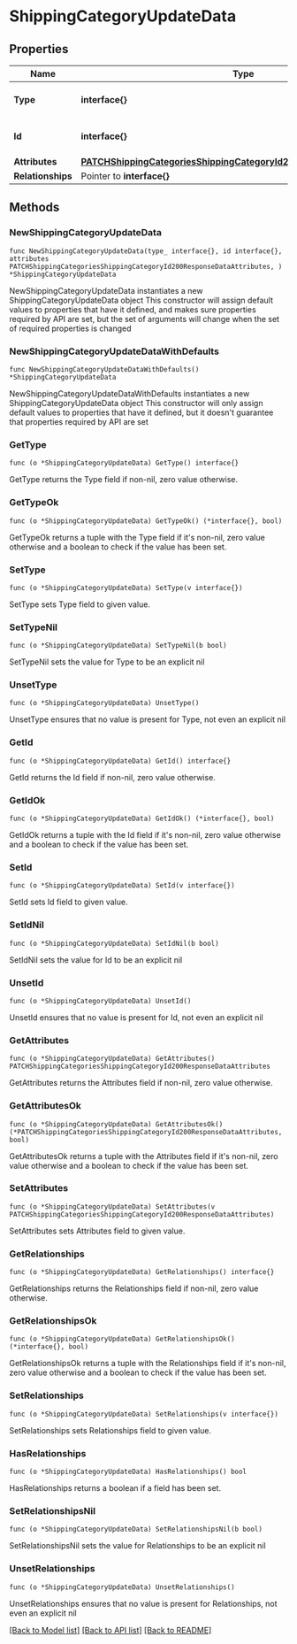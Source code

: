 # ShippingCategoryUpdateData

## Properties

Name | Type | Description | Notes
------------ | ------------- | ------------- | -------------
**Type** | **interface{}** | The resource&#39;s type | 
**Id** | **interface{}** | The resource&#39;s id | 
**Attributes** | [**PATCHShippingCategoriesShippingCategoryId200ResponseDataAttributes**](PATCHShippingCategoriesShippingCategoryId200ResponseDataAttributes.md) |  | 
**Relationships** | Pointer to **interface{}** |  | [optional] 

## Methods

### NewShippingCategoryUpdateData

`func NewShippingCategoryUpdateData(type_ interface{}, id interface{}, attributes PATCHShippingCategoriesShippingCategoryId200ResponseDataAttributes, ) *ShippingCategoryUpdateData`

NewShippingCategoryUpdateData instantiates a new ShippingCategoryUpdateData object
This constructor will assign default values to properties that have it defined,
and makes sure properties required by API are set, but the set of arguments
will change when the set of required properties is changed

### NewShippingCategoryUpdateDataWithDefaults

`func NewShippingCategoryUpdateDataWithDefaults() *ShippingCategoryUpdateData`

NewShippingCategoryUpdateDataWithDefaults instantiates a new ShippingCategoryUpdateData object
This constructor will only assign default values to properties that have it defined,
but it doesn't guarantee that properties required by API are set

### GetType

`func (o *ShippingCategoryUpdateData) GetType() interface{}`

GetType returns the Type field if non-nil, zero value otherwise.

### GetTypeOk

`func (o *ShippingCategoryUpdateData) GetTypeOk() (*interface{}, bool)`

GetTypeOk returns a tuple with the Type field if it's non-nil, zero value otherwise
and a boolean to check if the value has been set.

### SetType

`func (o *ShippingCategoryUpdateData) SetType(v interface{})`

SetType sets Type field to given value.


### SetTypeNil

`func (o *ShippingCategoryUpdateData) SetTypeNil(b bool)`

 SetTypeNil sets the value for Type to be an explicit nil

### UnsetType
`func (o *ShippingCategoryUpdateData) UnsetType()`

UnsetType ensures that no value is present for Type, not even an explicit nil
### GetId

`func (o *ShippingCategoryUpdateData) GetId() interface{}`

GetId returns the Id field if non-nil, zero value otherwise.

### GetIdOk

`func (o *ShippingCategoryUpdateData) GetIdOk() (*interface{}, bool)`

GetIdOk returns a tuple with the Id field if it's non-nil, zero value otherwise
and a boolean to check if the value has been set.

### SetId

`func (o *ShippingCategoryUpdateData) SetId(v interface{})`

SetId sets Id field to given value.


### SetIdNil

`func (o *ShippingCategoryUpdateData) SetIdNil(b bool)`

 SetIdNil sets the value for Id to be an explicit nil

### UnsetId
`func (o *ShippingCategoryUpdateData) UnsetId()`

UnsetId ensures that no value is present for Id, not even an explicit nil
### GetAttributes

`func (o *ShippingCategoryUpdateData) GetAttributes() PATCHShippingCategoriesShippingCategoryId200ResponseDataAttributes`

GetAttributes returns the Attributes field if non-nil, zero value otherwise.

### GetAttributesOk

`func (o *ShippingCategoryUpdateData) GetAttributesOk() (*PATCHShippingCategoriesShippingCategoryId200ResponseDataAttributes, bool)`

GetAttributesOk returns a tuple with the Attributes field if it's non-nil, zero value otherwise
and a boolean to check if the value has been set.

### SetAttributes

`func (o *ShippingCategoryUpdateData) SetAttributes(v PATCHShippingCategoriesShippingCategoryId200ResponseDataAttributes)`

SetAttributes sets Attributes field to given value.


### GetRelationships

`func (o *ShippingCategoryUpdateData) GetRelationships() interface{}`

GetRelationships returns the Relationships field if non-nil, zero value otherwise.

### GetRelationshipsOk

`func (o *ShippingCategoryUpdateData) GetRelationshipsOk() (*interface{}, bool)`

GetRelationshipsOk returns a tuple with the Relationships field if it's non-nil, zero value otherwise
and a boolean to check if the value has been set.

### SetRelationships

`func (o *ShippingCategoryUpdateData) SetRelationships(v interface{})`

SetRelationships sets Relationships field to given value.

### HasRelationships

`func (o *ShippingCategoryUpdateData) HasRelationships() bool`

HasRelationships returns a boolean if a field has been set.

### SetRelationshipsNil

`func (o *ShippingCategoryUpdateData) SetRelationshipsNil(b bool)`

 SetRelationshipsNil sets the value for Relationships to be an explicit nil

### UnsetRelationships
`func (o *ShippingCategoryUpdateData) UnsetRelationships()`

UnsetRelationships ensures that no value is present for Relationships, not even an explicit nil

[[Back to Model list]](../README.md#documentation-for-models) [[Back to API list]](../README.md#documentation-for-api-endpoints) [[Back to README]](../README.md)


